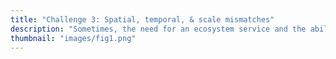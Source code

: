 ```yaml
---
title: "Challenge 3: Spatial, temporal, & scale mismatches"
description: "Sometimes, the need for an ecosystem service and the ability of the environment to provide that service don't match up. Here we discuss mismatches occurring across space, time and scale."
thumbnail: "images/fig1.png"
---
```

